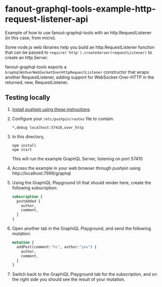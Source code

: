 # fanout-graphql-tools-example-http-request-listener-api

Example of how to use fanout-graphql-tools with an http.RequestListener (in this case, from micro).

Some node.js web libraries help you build an http.RequestListener function that can be passed to `require('http').createServer(requestListener)` to create an http.Server.

fanout-graphql-tools exports a `GraphqlWsOverWebSocketOverHttpRequestListener` constructor that wraps another RequestListener, adding support for WebSocket-Over-HTTP in the returned, new, RequestListener.

## Testing locally

1. [Install pushpin using these instructions](https://pushpin.org/docs/install/)

2. Configure your `/etc/pushpin/routes` file to contain:
    ```
    *,debug localhost:57410,over_http
    ```
3.
    In this directory,
    ```
    npm install
    npm start
    ```

    This will run the example GraphQL Server, listening on port 57410

4. Access the example in your web browser *through pushpin* using http://localhost:7999/graphql

5.
    Using the GraphiQL Playground UI that should render here, create the following subscription:
    ```graphql
    subscription {
      postAdded {
        author,
        comment,
      }
    }
    ```

6.
    Open another tab in the GraphiQL Playground, and send the following mutation:
    
    ```graphql
    mutation {
      addPost(comment:"hi", author:"you") {
        author,
        comment,
      }
    }
    ```

7. Switch back to the GraphiQL Playground tab for the subscription, and on the right side you should see the result of your mutation.
